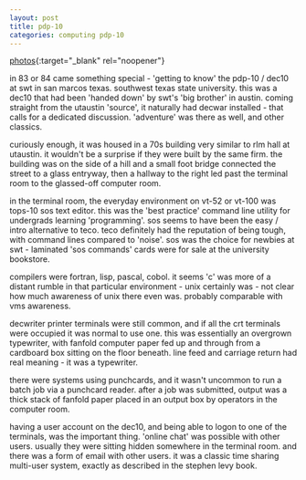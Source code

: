 ```yaml
---
layout: post
title: pdp-10
categories: computing pdp-10
---
```

[photos](https://photos.app.goo.gl/rL5NTL2iFomFjedM6){:target="_blank" rel="noopener"}

in 83 or 84 came something special - 'getting to know' the pdp-10 / dec10 at swt in san marcos texas. southwest texas state university. this was a dec10 that had been 'handed down' by swt's 'big brother' in austin. coming straight from the utaustin 'source', it naturally had decwar installed - that calls for a dedicated discussion. 'adventure' was there as well, and other classics.

curiously enough, it was housed in a 70s building very similar to rlm hall at utaustin. it wouldn't be a surprise if they were built by the same firm. the building was on the side of a hill and a small foot bridge connected the street to a glass entryway, then a hallway to the right led past the terminal room to the glassed-off computer room.

in the terminal room, the everyday environment on vt-52 or vt-100 was tops-10 sos text editor. this was the 'best practice' command line utility for undergrads learning 'programming'. sos seems to have been the easy / intro alternative to teco. teco definitely had the reputation of being tough, with command lines compared to 'noise'. sos was the choice for newbies at swt - laminated 'sos commands' cards were for sale at the university bookstore.

compilers were fortran, lisp, pascal, cobol. it seems 'c' was more of a distant rumble in that particular environment - unix certainly was - not clear how much awareness of unix there even was. probably comparable with vms awareness.

decwriter printer terminals were still common, and if all the crt terminals were occupied it was normal to use one. this was essentially an overgrown typewriter, with fanfold computer paper fed up and through from a cardboard box sitting on the floor beneath. line feed and carriage return had real meaning - it was a typewriter. 

there were systems using punchcards, and it wasn't uncommon to run a batch job via a punchcard reader. after a job was submitted, output was a thick stack of fanfold paper placed in an output box by operators in the computer room.

having a user account on the dec10, and being able to logon to one of the terminals, was the important thing. 'online chat' was possible with other users. usually they were sitting hidden somewhere in the terminal room. and there was a form of email with other users. it was a classic time sharing multi-user system, exactly as described in the stephen levy book.
